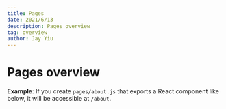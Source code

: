 ```yaml
---
title: Pages
date: 2021/6/13
description: Pages overview
tag: overview
author: Jay Yiu
---
```


# Pages overview

**Example**: If you create `pages/about.js` that exports a React component like below, it will be accessible at `/about`.

